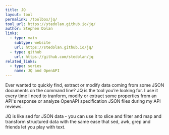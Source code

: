 ```yaml
---
title: JQ
layout: tool
permalink: /toolbox/jq/
tool_url: https://stedolan.github.io/jq/
author: Stephen Dolan
links:
  - type: main
    subtype: website
    url: https://stedolan.github.io/jq/
  - type: github
    url: https://github.com/stedolan/jq
related_links:
  - type: series
    name: JQ and OpenAPI
---
```


Ever wanted to quickly find, extract or modify data coming from some JSON documents on the command line? JQ is the tool you’re looking for. I use it every time I need to tranform, modify or extract some properties from an API's response or analyze OpenAPI specification JSON files during my API reviews.
<!--more-->
JQ is like sed for JSON data - you can use it to slice and filter and map and transform structured data with the same ease that sed, awk, grep and friends let you play with text.